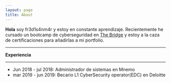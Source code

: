 ```yaml
---
layout: page
title: About
---
```


**Hola** soy fr3d1s4nm4r y estoy en constante aprendizaje. Recientemente he cursado un bootcamp de cyberseguridad en [The Bridge](https://www.thebridge.tech/) y estoy a la caza de certificaciones para añadirlas a mi portfolio.

---
**Experiencia**

---

* Jun 2018 - jul 2018: Administrador de sistemas en Mnemo
* mar 2019 - jun 2019: Becario L1 CyberSecurity operator(EDC) en Deloitte


